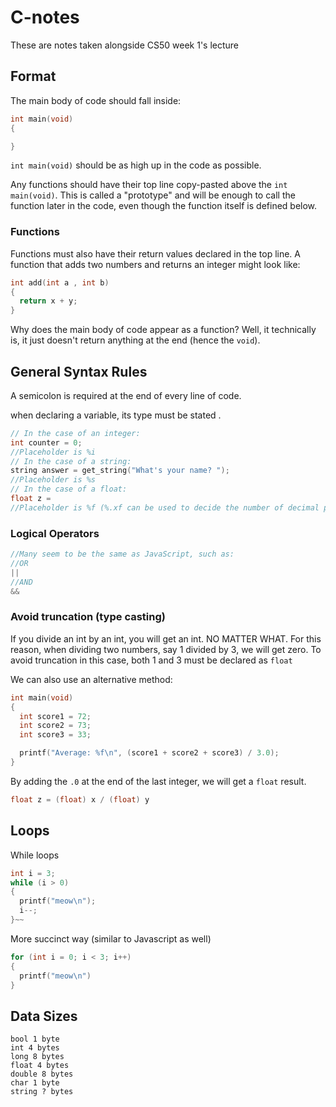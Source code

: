 # C-notes
These are notes taken alongside CS50 week 1's lecture

## Format

The main body of code should fall inside:
```c
int main(void)
{

}
```
`int main(void)` should be as high up in the code as possible.

Any functions should have their top line copy-pasted above the `int main(void)`. This is called a "prototype" and  will be enough to call the function later in the code, even though the function itself is defined below.

### Functions

Functions must also have their return values declared in the top line. A function that adds two numbers and returns an integer might look like:
```c
int add(int a , int b)
{
  return x + y;
}
```

Why does the main body of code appear as a function? Well, it technically is, it just doesn't return anything at the end (hence the `void`).

## General Syntax Rules

A semicolon is required at the end of every line of code.

when declaring a variable, its type must be stated .
```c
// In the case of an integer:
int counter = 0;
//Placeholder is %i
// In the case of a string:
string answer = get_string("What's your name? ");
//Placeholder is %s
// In the case of a float:
float z =
//Placeholder is %f (%.xf can be used to decide the number of decimal places)
```

### Logical Operators

```c
//Many seem to be the same as JavaScript, such as:
//OR
||
//AND
&&
```

### Avoid truncation (type casting)
If you divide an int by an int, you will get an int. NO MATTER WHAT.
For this reason, when dividing two numbers, say 1 divided by 3, we will get zero. 
To avoid truncation in this case, both 1 and 3 must be declared as `float`

We can also use an alternative method:
```c
int main(void)
{
  int score1 = 72;
  int score2 = 73;
  int score3 = 33;

  printf("Average: %f\n", (score1 + score2 + score3) / 3.0);
}
```
By adding the `.0` at the end of the last integer, we will get a `float` result.

```c
float z = (float) x / (float) y
```

## Loops

While loops
```c
int i = 3;
while (i > 0)
{
  printf("meow\n");
  i--;
}~~
```
More succinct way (similar to Javascript as well)
```c
for (int i = 0; i < 3; i++)
{
  printf("meow\n")
}
```
## Data Sizes

```
bool 1 byte
int 4 bytes
long 8 bytes
float 4 bytes
double 8 bytes
char 1 byte
string ? bytes
